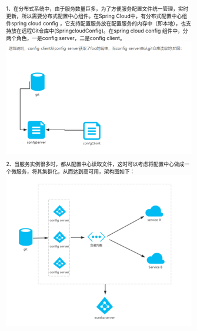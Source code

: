 1、在分布式系统中，由于服务数量巨多，为了方便服务配置文件统一管理，实时更新，所以需要分布式配置中心组件。在Spring Cloud中，有分布式配置中心组件spring cloud config ，它支持配置服务放在配置服务的内存中（即本地），也支持放在远程Git仓库中(SpringcloudConfig)。在spring cloud config 组件中，分两个角色，一是config server，二是config client。
![读取git上配置数据流程图](文档/文档图片/读取git上配置数据流程图.jpg)

2、当服务实例很多时，都从配置中心读取文件，这时可以考虑将配置中心做成一个微服务，将其集群化，从而达到高可用，架构图如下：
![配置中心(微服务架构图)](文档/文档图片/配置中心(微服务架构图).jpg)


